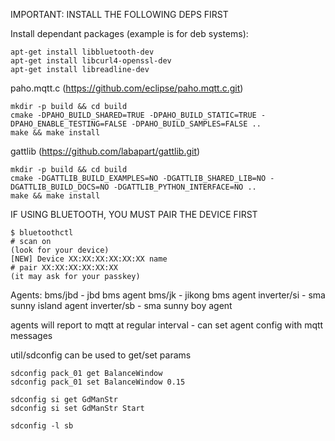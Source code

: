 IMPORTANT: INSTALL THE FOLLOWING DEPS FIRST

Install dependant packages (example is for deb systems):

	apt-get install libbluetooth-dev
	apt-get install libcurl4-openssl-dev
	apt-get install libreadline-dev

paho.mqtt.c (https://github.com/eclipse/paho.mqtt.c.git)

	mkdir -p build && cd build
	cmake -DPAHO_BUILD_SHARED=TRUE -DPAHO_BUILD_STATIC=TRUE -DPAHO_ENABLE_TESTING=FALSE -DPAHO_BUILD_SAMPLES=FALSE ..
	make && make install
	
gattlib (https://github.com/labapart/gattlib.git)

	mkdir -p build && cd build
	cmake -DGATTLIB_BUILD_EXAMPLES=NO -DGATTLIB_SHARED_LIB=NO -DGATTLIB_BUILD_DOCS=NO -DGATTLIB_PYTHON_INTERFACE=NO ..
	make && make install

IF USING BLUETOOTH, YOU MUST PAIR THE DEVICE FIRST

	$ bluetoothctl 
	# scan on
	(look for your device)
	[NEW] Device XX:XX:XX:XX:XX:XX name
	# pair XX:XX:XX:XX:XX:XX
	(it may ask for your passkey)

Agents:
	bms/jbd - jbd bms agent
	bms/jk - jikong bms agent
	inverter/si - sma sunny island agent
	inverter/sb - sma sunny boy agent

agents will report to mqtt at regular interval - can set agent config with mqtt messages

util/sdconfig can be used to get/set params

	sdconfig pack_01 get BalanceWindow
	sdconfig pack_01 set BalanceWindow 0.15

	sdconfig si get GdManStr
	sdconfig si set GdManStr Start

	sdconfig -l sb
